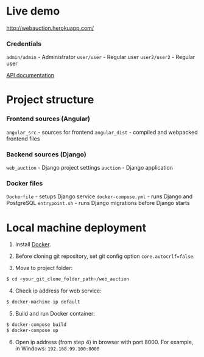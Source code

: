 # Live demo
http://webauction.herokuapp.com/

### Credentials
   `admin/admin` - Administrator
   `user/user` - Regular user
   `user2/user2` - Regular user

   [API documentation](https://app.swaggerhub.com/apis/fancydancing/WebAuction/1.0.0)

# Project structure

### Frontend sources (Angular)
   `angular_src` - sources for frontend
   `angular_dist` - compiled and webpacked frontend files

### Backend sources (Django)
   `web_auction` - Django project settings
   `auction` - Django application

### Docker files
   `Dockerfile` - setups Django service
   `docker-compose.yml` - runs Django and PostgreSQL
   `entrypoint.sh` - runs Django migrations before Django starts


# Local machine deployment
1. Install [Docker](www.docker.com).

2. Before cloning git repository, set git config option `core.autocrlf=false`.

3. Move to project folder:
```bash
$ cd <your_git_clone_folder_path>/web_auction
```

4. Check ip address for web service:
```bash
$ docker-machine ip default
```

5. Build and run Docker container:
```bash
$ docker-compose build
$ docker-compose up
```

6. Open ip address (from step 4) in browser with port 8000. For example, in Windows: `192.168.99.100:8000`
